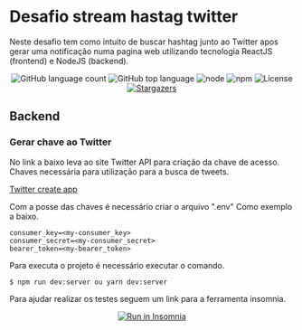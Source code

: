# Desafio stream hastag twitter

Neste desafio tem como intuito de buscar hashtag junto ao Twitter apos gerar uma notificação numa pagina web utilizando tecnologia ReactJS (frontend) e NodeJS (backend).

<p align="center">
  <img alt="GitHub language count" src="https://img.shields.io/github/languages/count/FernandoGurgel/desafio-stream-hastag-twitter">

  <img alt="GitHub top language" src="https://img.shields.io/github/languages/top/FernandoGurgel/desafio-stream-hastag-twitter">

  <img alt="node" src="https://img.shields.io/badge/node-10.15.0-blue">

  <img alt="npm" src="https://img.shields.io/badge/npm-v6.14.0-red">

  <img alt="License" src="https://img.shields.io/badge/license-MIT-%2304D361">

  <a href="https://github.com/FernandoGurgel/desafio-stream-hastag-twitter/stargazers">

  <img alt="Stargazers" src="https://img.shields.io/github/stars/FernandoGurgel/desafio-stream-hastag-twitter?style=social">
  </a>
</p>


## Backend

### Gerar chave ao Twitter

No link a baixo leva ao site Twitter API para criação da chave de acesso. Chaves necessária para utilização para a busca de tweets.

[Twitter create app](https://developer.twitter.com/en/docs/basics/apps/guides/the-app-management-dashboard)

Com a posse das chaves é necessário criar o arquivo ".env" Como exemplo a baixo.

```shell
consumer_key=<my-consumer_key>
consumer_secret=<my-consumer_secret>
bearer_token=<my-bearer_token>
```

Para executa o projeto é necessário executar o comando.

```exec
$ npm run dev:server ou yarn dev:server
```

Para ajudar realizar os testes seguem um link para a ferramenta insomnia.

<p align="center">
  <a href="https://raw.githubusercontent.com/FernandoGurgel/desafio-stream-hastag-twitter/master/Insomnia_2020-07-14.json" target="_blank"><img src="https://insomnia.rest/images/run.svg" alt="Run in Insomnia"></a>
</p>

